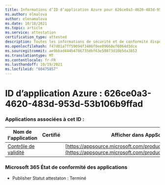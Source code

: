 ```yaml
---
title: Informations d’ID d’application Azure pour 626ce0a3-4620-483d-953d-53b106b9ffad
ms.author: elmalova
author: elenamalova
ms.date: 10/18/2021
ms.topic: article
ms.service: attestation
certification_type: attested
description: Toutes les informations de sécurité et de conformité disponibles pour 626ce0a3-4620-483d-953d-53b106b9ffad.
ms.openlocfilehash: f47d01a7ff59094f3486f0ee09668ef6864d3dce
ms.sourcegitcommit: ae9bbad444b4786735dbf63e50073d10b5da3852
ms.translationtype: MT
ms.contentlocale: fr-FR
ms.lasthandoff: 10/19/2021
ms.locfileid: "60475857"
---
```

# <a name="azure-app-id-626ce0a3-4620-483d-953d-53b106b9ffad"></a>ID d’application Azure : 626ce0a3-4620-483d-953d-53b106b9ffad


### <a name="apps-associated-with-this-id"></a>Applications associées à cet ID :
| **Nom de l'application** | **Certifié** | **Afficher dans AppSource** |
|--------------|---------------|-----------------------|
| [Contrôle de validité](https://docs.microsoft.com/microsoft-365-app-certification/forward/WA200003193) |  | [https://appsource.microsoft.com/product/office/WA200003193](https://appsource.microsoft.com/product/office/WA200003193) |

### <a name="microsoft-365-app-compliance-status"></a>Microsoft 365 État de conformité des applications
- Publisher Statut attestaton : Terminé
